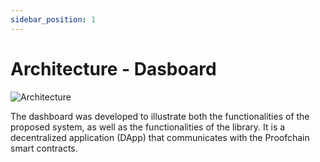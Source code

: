 ```yaml
---
sidebar_position: 1
---
```


# Architecture - Dasboard

![Architecture](/img/docs/web-app-dashbaord-architecture.png)

The dashboard was developed to illustrate both the functionalities of the proposed system, as well as the functionalities of the library. It is
a decentralized application (DApp) that communicates with the Proofchain smart contracts.
